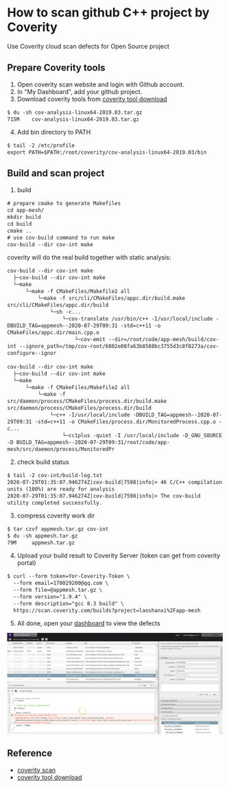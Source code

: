 # How to scan github C++ project by Coverity

Use Coverity cloud scan defects for Open Source project

## Prepare Coverity tools
1. Open coverity scan website and login with Github account.
2. In "My Dashboard", add your github project.
3. Download coverity tools from [coverity tool download](https://scan.coverity.com/download?tab=cxx)
```
$ du -sh cov-analysis-linux64-2019.03.tar.gz
715M    cov-analysis-linux64-2019.03.tar.gz

```
4. Add bin directory to PATH
```
$ tail -2 /etc/profile
export PATH=$PATH:/root/coverity/cov-analysis-linux64-2019.03/bin
```

## Build and scan project
1. build
```
# prepare cmake to generate Makefiles
cd app-mesh/
mkdir build
cd build
cmake ..
# use cov-build command to run make
cov-build --dir cov-int make
```
coverity will do the real build together with static analysis:
```
cov-build --dir cov-int make
  ├─cov-build --dir cov-int make
  └─make
      └─make -f CMakeFiles/Makefile2 all
          └─make -f src/cli/CMakeFiles/appc.dir/build.make src/cli/CMakeFiles/appc.dir/build
              └─sh -c...
                  └─cov-translate /usr/bin/c++ -I/usr/local/include -DBUILD_TAG=appmesh--2020-07-29T09:31 -std=c++11 -o CMakeFiles/appc.dir/main.cpp.o
                      └─cov-emit --dir=/root/code/app-mesh/build/cov-int --ignore_path=/tmp/cov-root/6802e08fa63b8588bc3755d3c8f8273a/cov-configure--ignor

cov-build --dir cov-int make
  ├─cov-build --dir cov-int make
  └─make
      └─make -f CMakeFiles/Makefile2 all
          └─make -f src/daemon/process/CMakeFiles/process.dir/build.make src/daemon/process/CMakeFiles/process.dir/build
              └─c++ -I/usr/local/include -DBUILD_TAG=appmesh--2020-07-29T09:31 -std=c++11 -o CMakeFiles/process.dir/MonitoredProcess.cpp.o -c...
                  └─cc1plus -quiet -I /usr/local/include -D_GNU_SOURCE -D BUILD_TAG=appmesh--2020-07-29T09:31/root/code/app-mesh/src/daemon/process/MonitoredPr

```

2. check build status
```
$ tail -2 cov-int/build-log.txt
2020-07-29T01:35:07.946274Z|cov-build|7598|info|> 46 C/C++ compilation units (100%) are ready for analysis
2020-07-29T01:35:07.946274Z|cov-build|7598|info|> The cov-build utility completed successfully.
```

3. compress coverity work dir
```
$ tar czvf appmesh.tar.gz cov-int
$ du -sh appmesh.tar.gz
79M     appmesh.tar.gz
```

4. Upload your build result to Coverity Server (token can get from coverity portal)
```
$ curl --form token=Yor-Coverity-Token \
  --form email=178029200@qq.com \
  --form file=@appmesh.tar.gz \
  --form version="1.9.4" \
  --form description="gcc 8.3 build" \
  https://scan.coverity.com/builds?project=laoshanxi%2Fapp-mesh
```

5. All done, open your [dashboard](https://scan.coverity.com/dashboard) to view the defects
<img src="https://raw.githubusercontent.com/laoshanxi/picture/master/appmesh/h.png" />

## Reference
- [coverity scan](https://scan.coverity.com/)
- [coverity tool download](https://scan.coverity.com/download?tab=cxx)
